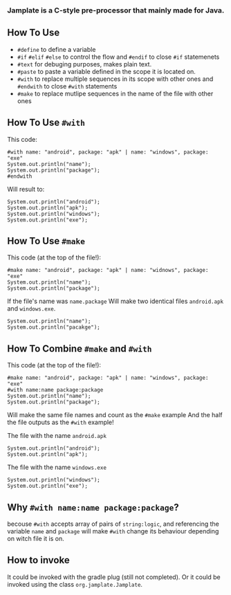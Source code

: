 ### Jamplate is a C-style pre-processor that mainly made for Java.

## How To Use
 - `#define` to define a variable
 - `#if` `#elif` `#else` to control the flow and `#endif` to close `#if` statemenets
 - `#text` for debuging purposes, makes plain text.
 - `#paste` to paste a variable defined in the scope it is located on. 
 - `#with` to replace multiple sequences in its scope with other ones and `#endwith` to close `#with` statements
 - `#make` to replace mutlipe sequences in the name of the file with other ones

## How To Use `#with`
 This code: 
 ```
 #with name: "android", package: "apk" | name: "windows", package: "exe"
 System.out.println("name");
 System.out.println("package");
 #endwith
 ```
 Will result to:
 ```
 System.out.println("android");
 System.out.println("apk");
 System.out.println("windows");
 System.out.println("exe");
 ```
 
## How To Use `#make`
 This code (at the top of the file!):
 ```
 #make name: "android", package: "apk" | name: "widnows", package: "exe"
 System.out.println("name");
 System.out.println("package");
 ```
 If the file's name was `name.package`
 Will make two identical files `android.apk` and `windows.exe`.
 ```
 System.out.println("name");
 System.out.println("pacakge");
 ```
 
## How To Combine `#make` and `#with`
 This code (at the top of the file!):
 ```
 #make name: "android", package: "apk" | name: "windows", package: "exe"
 #with name:name package:package
 System.out.println("name");
 System.out.println("package");
 ```
 Will make the same file names and count as the `#make` example
 And the half the file outputs as the `#with` example!
 
 The file with the name `android.apk`
 ```
 System.out.println("android");
 System.out.println("apk");
 ```
 
 The file with the name `windows.exe`
 ```
 System.out.println("windows");
 System.out.println("exe");
 ```

## Why `#with name:name package:package`?
 becouse `#with` accepts array of pairs of `string:logic`, and referencing the variable `name` and `package` will make `#with` change its behaviour depending on witch file it is on.


## How to invoke
 It could be invoked with the gradle plug (still not completed). 
 Or it could be invoked using the class `org.jamplate.Jamplate`.
